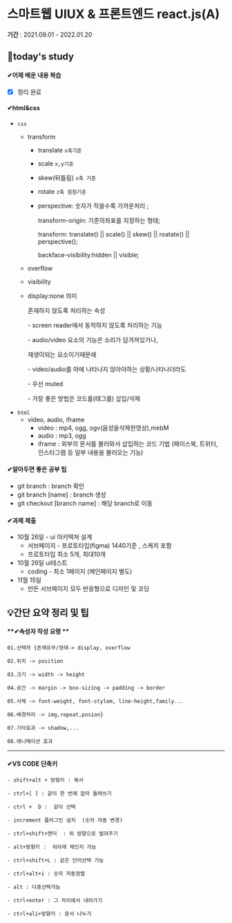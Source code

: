 # 스마트웹 UIUX & 프론트엔드 react.js(A)

**기간** : 2021.09.01 - 2022.01.20

## 📌today's study

#### ✔어제 배운 내용 복습

- [x] 정리 완료

#### ✔html&css

- `css`
  - transform
    - translate `x축기준`
    
    - scale `x,y기준`
    
    - skew(뒤틀림) `x축 기준`
    
    - rotate `z축 원점기준`
    
    -  perspective: 숫자가 작을수록 가까운처리 ; 
    
       transform-origin: 기준의좌표를 지정하는 형태;
    
       transform: translate() || scale() || skew() || roatate() || perspective();
    
       backface-visibility:hidden || visible; 
    
  - overflow
  
  - visibility
  
  -  display:none 의미
  
     존재하지 않도록 처리하는 속성
  
     \- screen reader에서 동작하지 않도록 처리하는 기능
  
     \- audio/video 요소의 기능은 소리가 담겨져있거나,
  
      재생이되는 요소이기때문에 
  
     \- video/audio를 아에 나타나지 않아야하는 상황/나타나더라도 
  
     \- 우선 muted
  
     \- 가장 좋은 방법은 코드를(태그를) 삽입/삭제
- `html`
  - video, audio, iframe
    - video : mp4, ogg, ogv(음성을삭제한영상),mebM
    - audio : mp3, ogg
    - iframe : 외부의 문서를 불러와서 삽입하는 코드 기법 (페이스북, 트위터, 인스타그램 등 일부 내용을 불러오는 기능)

#### ✔알아두면 좋은 공부 팁

- git branch : branch 확인
- git branch [name] : branch 생성
- git checkout [branch name] : 해당 branch로 이동

#### ✔과제 제출

- 10월 26일 - ui 아키텍쳐 설계
  - 서브페이지 - 프로토타입(figma) 1440기준 , 스케치 포함
  - 프로토타입 최소 5개, 최대10개
- 10월 26일 ui테스트
  - coding - 최소 1페이지 (메인페이지 별도)
- 11월 15일
  - 만든 서브페이지 모두 반응형으로 디자인 및 코딩

## 💡간단 요약 정리 및 팁

#### **✔속성자 작성 요령 **

```
01.선택자 {존재유무/형태-> display, overflow

02.위치 -> position

03.크기 -> width -> height

04.공간 -> margin -> box-sizing -> padding -> border 

05.서체 -> font-weight, font-stylem, line-height,family...

06.배경처리 -> img,repeat,posion}

07.기타효과 -> shadow,...

08.애니메이션 효과
```

------

#### ✔**VS CODE 단축키**

```
- shift+alt + 방향키 : 복사

- ctrl+[ ] : 같이 한 번에 잡아 들여쓰기  

- ctrl +  D :  같이 선택

- increment 플러그인 설치  (숫자 자동 변경)

- ctrl+shift+엔터  : 위 방향으로 벌려주기

- alt+방향키 :  위아래 체인지 가능

- ctrl+shift+L : 같은 단어선택 가능

- ctrl+alt+i : 숫자 자동정렬

- alt : 다중선택가능

- ctrl+enter : 그 자리에서 내려가기

- ctrl+ali+방향키 : 문서 나누기
```